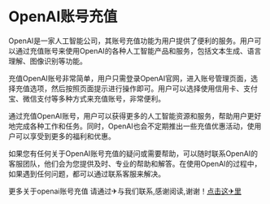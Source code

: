 # OpenAI账号充值

OpenAI是一家人工智能公司，其账号充值功能为用户提供了便利的服务。用户可以通过充值账号来使用OpenAI的各种人工智能产品和服务，包括文本生成、语言理解、图像识别等功能。

充值OpenAI账号非常简单，用户只需登录OpenAI官网，进入账号管理页面，选择充值选项，然后按照页面提示进行操作即可。用户可以选择使用信用卡、支付宝、微信支付等多种方式来充值账号，非常便利。

通过充值OpenAI账号，用户可以获得更多的人工智能资源和服务，帮助用户更好地完成各种工作和任务。同时，OpenAI也会不定期推出一些充值优惠活动，使用户可以享受到更多的福利和优惠。

如果您有任何关于OpenAI账号充值的疑问或需要帮助，可以随时联系OpenAI的客服团队，他们会为您提供及时、专业的帮助和解答。在使用OpenAI的过程中，如果遇到任何问题，都可以通过联系客服来解决。

更多关于openai账号充值 请通过✈与我们联系,感谢阅读,谢谢！[点击这✈里](https://t.me/sjlmbot)